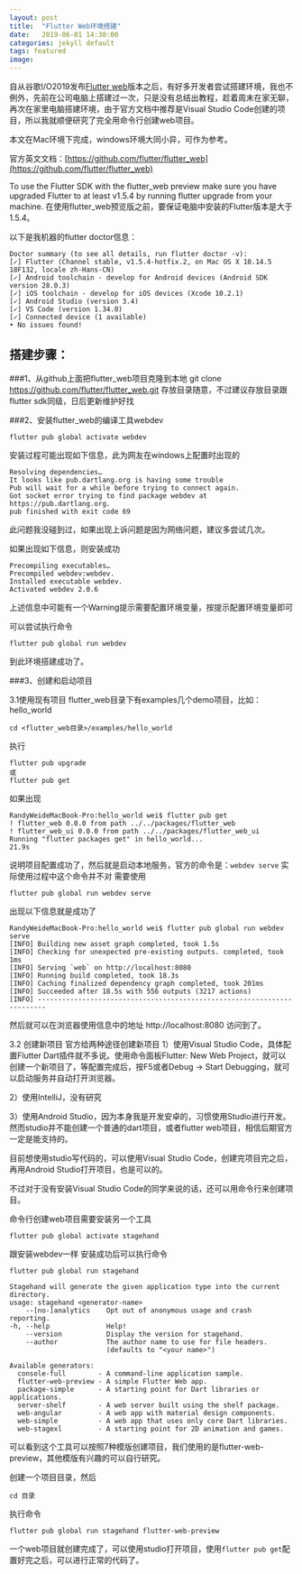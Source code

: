 ```yaml
---
layout: post
title:  "Flutter Web环境搭建"
date:   2019-06-01 14:30:00
categories: jekyll default
tags: featured
image:
---
```

自从谷歌I/O2019发布[Flutter web](https://flutter.dev/web)版本之后，有好多开发者尝试搭建环境，我也不例外，先前在公司电脑上搭建过一次，只是没有总结出教程，趁着周末在家无聊，再次在家里电脑搭建环境，由于官方文档中推荐是Visual Studio Code创建的项目，所以我就顺便研究了完全用命令行创建web项目。

本文在Mac环境下完成，windows环境大同小异，可作为参考。

官方英文文档：[https://github.com/flutter/flutter_web](https://github.com/flutter/flutter_web)

To use the Flutter SDK with the flutter_web preview make sure you have upgraded Flutter to at least v1.5.4 by running flutter upgrade from your machine.
在使用flutter_web预览版之前，要保证电脑中安装的Flutter版本是大于1.5.4。

以下是我机器的flutter doctor信息：
```
Doctor summary (to see all details, run flutter doctor -v):
[✓] Flutter (Channel stable, v1.5.4-hotfix.2, on Mac OS X 10.14.5 18F132, locale zh-Hans-CN)
[✓] Android toolchain - develop for Android devices (Android SDK version 28.0.3)
[✓] iOS toolchain - develop for iOS devices (Xcode 10.2.1)
[✓] Android Studio (version 3.4)
[✓] VS Code (version 1.34.0)
[✓] Connected device (1 available)
• No issues found!
```
## 搭建步骤：

###1、从github上面把flutter_web项目克隆到本地
git clone https://github.com/flutter/flutter_web.git
存放目录随意，不过建议存放目录跟flutter sdk同级，日后更新维护好找

###2、安装flutter_web的编译工具webdev
```
flutter pub global activate webdev
```
安装过程可能出现如下信息，此为网友在windows上配置时出现的
```
Resolving dependencies…
It looks like pub.dartlang.org is having some trouble
Pub will wait for a while before trying to connect again.
Got socket error trying to find package webdev at https://pub.dartlang.org.
pub finished with exit code 69
```
此问题我没碰到过，如果出现上诉问题是因为网络问题，建议多尝试几次。

如果出现如下信息，则安装成功
```
Precompiling executables…
Precompiled webdev:webdev.
Installed executable webdev.
Activated webdev 2.0.6
```
上述信息中可能有一个Warning提示需要配置环境变量，按提示配置环境变量即可

可以尝试执行命令
```
flutter pub global run webdev
```

到此环境搭建成功了。

###3、创建和启动项目

3.1使用现有项目
flutter_web目录下有examples几个demo项目，比如：hello_world
```
cd <flutter_web目录>/examples/hello_world
```
执行
```
flutter pub upgrade
或
flutter pub get
```
如果出现
```
RandyWeideMacBook-Pro:hello_world wei$ flutter pub get
! flutter_web 0.0.0 from path ../../packages/flutter_web                
! flutter_web_ui 0.0.0 from path ../../packages/flutter_web_ui          
Running "flutter packages get" in hello_world...                   21.9s
```
说明项目配置成功了，然后就是启动本地服务，官方的命令是：```webdev serve```
实际使用过程中这个命令并不对
需要使用
```
flutter pub global run webdev serve
```

出现以下信息就是成功了
```
RandyWeideMacBook-Pro:hello_world wei$ flutter pub global run webdev serve
[INFO] Building new asset graph completed, took 1.5s
[INFO] Checking for unexpected pre-existing outputs. completed, took 1ms
[INFO] Serving `web` on http://localhost:8080
[INFO] Running build completed, took 18.3s
[INFO] Caching finalized dependency graph completed, took 201ms
[INFO] Succeeded after 18.5s with 556 outputs (3217 actions)
[INFO] ------------------------------------------------------------------------
```
然后就可以在浏览器使用信息中的地址 http://localhost:8080 访问到了。

3.2 创建新项目
官方给两种途径创建新项目
1）使用Visual Studio Code，具体配置Flutter Dart插件就不多说。使用命令面板Flutter: New Web Project，就可以创建一个新项目了，等配置完成后，按F5或者Debug -> Start Debugging，就可以启动服务并自动打开浏览器。

2）使用IntelliJ，没有研究

3）使用Android Studio，因为本身我是开发安卓的，习惯使用Studio进行开发。然而studio并不能创建一个普通的dart项目，或者flutter web项目，相信后期官方一定是能支持的。

目前想使用studio写代码的，可以使用Visual Studio Code，创建完项目完之后，再用Android Studio打开项目，也是可以的。

不过对于没有安装Visual Studio Code的同学来说的话，还可以用命令行来创建项目。

命令行创建web项目需要安装另一个工具
```
flutter pub global activate stagehand
```
跟安装webdev一样
安装成功后可以执行命令

```
flutter pub global run stagehand

Stagehand will generate the given application type into the current directory.
usage: stagehand <generator-name>
    --[no-]analytics    Opt out of anonymous usage and crash reporting.
-h, --help              Help!
    --version           Display the version for stagehand.
    --author            The author name to use for file headers.
                        (defaults to "<your name>")

Available generators:
  console-full        - A command-line application sample.
  flutter-web-preview - A simple Flutter Web app.
  package-simple      - A starting point for Dart libraries or applications.
  server-shelf        - A web server built using the shelf package.
  web-angular         - A web app with material design components.
  web-simple          - A web app that uses only core Dart libraries.
  web-stagexl         - A starting point for 2D animation and games.

```
可以看到这个工具可以按照7种模版创建项目，我们使用的是flutter-web-preview，其他模版有兴趣的可以自行研究。

创建一个项目目录，然后
```
cd 目录
```
执行命令
```
flutter pub global run stagehand flutter-web-preview
```

一个web项目就创建完成了，可以使用studio打开项目，使用```flutter pub get```配置好完之后，可以进行正常的代码了。




[jekyll]:      http://jekyllrb.com
[jekyll-gh]:   https://github.com/jekyll/jekyll
[jekyll-help]: https://github.com/jekyll/jekyll-help

